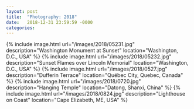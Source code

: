 ```yaml
---
layout: post
title:  "Photography: 2018"
date:   2018-12-31 23:59:59 -0000
categories: 
---
```

{% include image.html url="/images/2018/05231.jpg" description="Washington Monument at Sunset" location="Washington, D.C., USA" %}
{% include image.html url="/images/2018/05232.jpg" description="Sunset Flames over Lincoln Memorial" location="Washington, D.C., USA" %}
{% include image.html url="/images/2018/0527.jpg" description="Dufferin Terrace" location="Québec City, Quebec, Canada" %}
{% include image.html url="/images/2018/0720.jpg" description="Hanging Temple" location="Datong, Shanxi, China" %}
{% include image.html url="/images/2018/0824.jpg" description="Lighthouse on Coast" location="Cape Elizabeth, ME, USA" %}